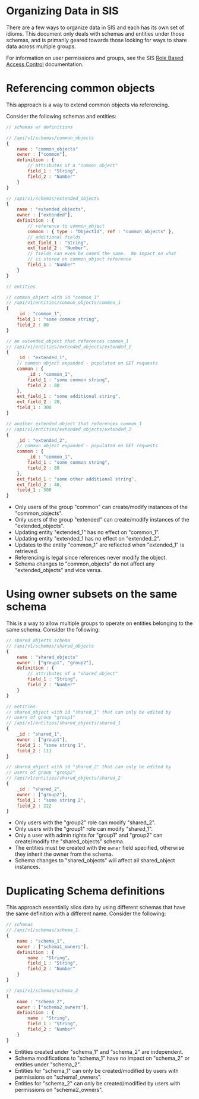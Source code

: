 Organizing Data in SIS
======================

There are a few ways to organize data in SIS and each has its own set of
idioms.  This document only deals with schemas and entities under those
schemas, and is primarily geared towards those looking for ways to
share data across multiple groups.

For information on user permissions and groups, see the SIS
[Role Based Access Control](./rbac.md) documentation.

# Referencing common objects

This approach is a way to extend common objects via referencing.

Consider the following schemas and entities:

```javascript
// schemas w/ definitions

// /api/v1/schemas/common_objects
{
    name : "common_objects"
    owner : ["common"],
    definition : {
        // attributes of a "common_object"
        field_1 : "String",
        field_2 : "Number"
    }
}

// /api/v1/schemas/extended_objects
{
    name : "extended_objects",
    owner : ["extended"],
    definition : {
        // reference to common_object
        common : { type : "ObjectId", ref : "common_objects" },
        // additional fields
        ext_field_1 : "String",
        ext_field_2 : "Number",
        // fields can even be named the same.  No impact on what
        // is stored on common_object reference
        field_1 : "Number"
    }
}

// entities

// common_object with id "common_1"
// /api/v1/entities/common_objects/common_1
{
    _id : "common_1",
    field_1 : "some common string",
    field_2 : 80
}

// an extended_object that references common_1
// /api/v1/entities/extended_objects/extended_1
{
    _id : "extended_1",
    // common object expanded - populated on GET requests
    common : {
        _id : "common_1",
        field_1 : "some common string",
        field_2 : 80
    },
    ext_field_1 : "some additional string",
    ext_field_2 : 20,
    field_1 : 300
}

// another extended object that references common_1
// /api/v1/entities/extended_objects/extended_2
{
    _id : "extended_2",
    // common object expanded - populated on GET requests
    common : {
        _id : "common_1",
        field_1 : "some common string",
        field_2 : 80
    },
    ext_field_1 : "some other additional string",
    ext_field_2 : 40,
    field_1 : 500
}

```

* Only users of the group "common" can create/modify instances of the "common_objects".
* Only users of the group "extended" can create/modify instances of the "extended_objects".
* Updating entity "extended_1" has no effect on "common_1".
* Updating entity "extended_1 has no effect on "extended_2".
* Updates to the entity "common_1" are reflected when "extended_1" is retrieved.
* Referencing is legal since references never modify the object.
* Schema changes to "common_objects" do not affect any "extended_objects" and vice versa.

# Using owner subsets on the same schema

This is a way to allow multiple groups to operate on entities belonging to the same schema.
Consider the following:

```javascript
// shared_objects schema
// /api/v1/schemas/shared_objects
{
    name : "shared_objects"
    owner : ["group1", "group2"],
    definition : {
        // attributes of a "shared_object"
        field_1 : "String",
        field_2 : "Number"
    }
}

// entities
// shared_object with id "shared_1" that can only be edited by
// users of group "group1"
// /api/v1/entities/shared_objects/shared_1
{
    _id : "shared_1",
    owner : ["group1"],
    field_1 : "some string 1",
    field_2 : 111
}

// shared_object with id "shared_2" that can only be edited by
// users of group "group2"
// /api/v1/entities/shared_objects/shared_2
{
    _id : "shared_2",
    owner : ["group2"],
    field_1 : "some string 2",
    field_2 : 222
}
```

* Only users with the "group2" role can modify "shared_2".
* Only users with the "group1" role can modify "shared_1".
* Only a user with admin rights for "group1" and "group2" can create/modify the "shared_objects" schema.
* The entities must be created with the `owner` field specified, otherwise they inherit the owner from the schema.
* Schema changes to "shared_objects" will affect all shared_object instances.


# Duplicating Schema definitions

This approach essentially silos data by using different schemas that have the same definition with a different name.
Consider the following:

```javascript
// schemas
// /api/v1/schemas/schema_1
{
    name : "schema_1",
    owner : ["schema1_owners"],
    definition : {
        name : "String",
        field_1 : "String",
        field_2 : "Number"
    }
}

// /api/v1/schemas/schema_2
{
    name : "schema_2",
    owner : ["schema2_owners"],
    definition : {
        name : "String",
        field_1 : "String",
        field_2 : "Number"
    }
}
```

* Entities created under "schema_1" and "schema_2" are independent.
* Schema modifications to "schema_1" have no impact on "schema_2" or entities under "schema_2".
* Entities for "schema_1" can only be created/modified by users with permissions on "schema1_owners".
* Entities for "schema_2" can only be created/modified by users with permissions on "schema2_owners".
